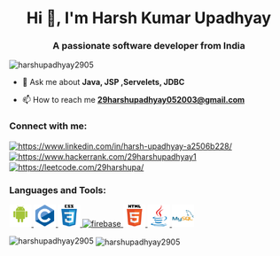 <h1 align="center">Hi 👋, I'm Harsh Kumar Upadhyay</h1>
<h3 align="center">A passionate software developer from India</h3>

<p align="left"> <img src="https://komarev.com/ghpvc/?username=harshupadhyay2905&label=Profile%20views&color=0e75b6&style=flat" alt="harshupadhyay2905" /> </p>

- 💬 Ask me about **Java, JSP ,Servelets, JDBC**

- 📫 How to reach me **29harshupadhyay052003@gmail.com**

<h3 align="left">Connect with me:</h3>
<p align="left">
<a href="https://linkedin.com/in/https://www.linkedin.com/in/harsh-upadhyay-a2506b228/" target="blank"><img align="center" src="https://raw.githubusercontent.com/rahuldkjain/github-profile-readme-generator/master/src/images/icons/Social/linked-in-alt.svg" alt="https://www.linkedin.com/in/harsh-upadhyay-a2506b228/" height="30" width="40" /></a>
<a href="https://www.hackerrank.com/https://www.hackerrank.com/29harshupadhyay1" target="blank"><img align="center" src="https://raw.githubusercontent.com/rahuldkjain/github-profile-readme-generator/master/src/images/icons/Social/hackerrank.svg" alt="https://www.hackerrank.com/29harshupadhyay1" height="30" width="40" /></a>
<a href="https://www.leetcode.com/https://leetcode.com/29harshupa/" target="blank"><img align="center" src="https://raw.githubusercontent.com/rahuldkjain/github-profile-readme-generator/master/src/images/icons/Social/leet-code.svg" alt="https://leetcode.com/29harshupa/" height="30" width="40" /></a>
</p>

<h3 align="left">Languages and Tools:</h3>
<p align="left"> <a href="https://developer.android.com" target="_blank" rel="noreferrer"> <img src="https://raw.githubusercontent.com/devicons/devicon/master/icons/android/android-original-wordmark.svg" alt="android" width="40" height="40"/> </a> <a href="https://www.cprogramming.com/" target="_blank" rel="noreferrer"> <img src="https://raw.githubusercontent.com/devicons/devicon/master/icons/c/c-original.svg" alt="c" width="40" height="40"/> </a> <a href="https://www.w3schools.com/css/" target="_blank" rel="noreferrer"> <img src="https://raw.githubusercontent.com/devicons/devicon/master/icons/css3/css3-original-wordmark.svg" alt="css3" width="40" height="40"/> </a> <a href="https://firebase.google.com/" target="_blank" rel="noreferrer"> <img src="https://www.vectorlogo.zone/logos/firebase/firebase-icon.svg" alt="firebase" width="40" height="40"/> </a> <a href="https://www.w3.org/html/" target="_blank" rel="noreferrer"> <img src="https://raw.githubusercontent.com/devicons/devicon/master/icons/html5/html5-original-wordmark.svg" alt="html5" width="40" height="40"/> </a> <a href="https://www.java.com" target="_blank" rel="noreferrer"> <img src="https://raw.githubusercontent.com/devicons/devicon/master/icons/java/java-original.svg" alt="java" width="40" height="40"/> </a> <a href="https://www.mysql.com/" target="_blank" rel="noreferrer"> <img src="https://raw.githubusercontent.com/devicons/devicon/master/icons/mysql/mysql-original-wordmark.svg" alt="mysql" width="40" height="40"/> </a> </p>

<p><img align="left" src="https://github-readme-stats.vercel.app/api/top-langs?username=harshupadhyay2905&show_icons=true&locale=en&layout=compact" alt="harshupadhyay2905" /></p>

<p>&nbsp;<img align="center" src="https://github-readme-stats.vercel.app/api?username=harshupadhyay2905&show_icons=true&locale=en" alt="harshupadhyay2905" /></p>
